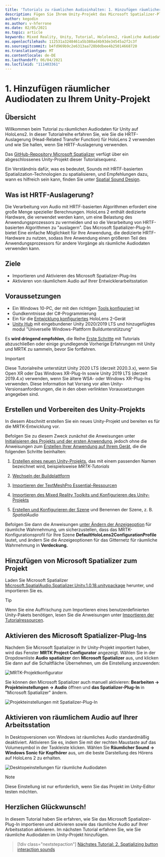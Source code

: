```yaml
---
title: 'Tutorials zu räumlichen Audioinhalten: 1. Hinzufügen räumlicher Audiodaten zu Ihrem Projekt'
description: Fügen Sie Ihrem Unity-Projekt das Microsoft Spatializer-Plug-In hinzu, um auf HoloLens 2 HRTF-Hardwareabladung zuzugreifen.
author: kegodin
ms.author: v-hferrone
ms.date: 02/05/2021
ms.topic: article
keywords: Mixed Reality, Unity, Tutorial, Hololens2, räumliche Audiodaten, MRTK, Mixed Reality-Toolkit, UWP, Windows 10, HRTF, kopfbezogene Übertragungsfunktion, Hall, Microsoft Spatializer
ms.openlocfilehash: 112531a3248461a5b380ad4b93de34545a2f2c3f
ms.sourcegitcommit: b4fd969b9c2e6313aa728b0dbee4b25014668720
ms.translationtype: MT
ms.contentlocale: de-DE
ms.lasthandoff: 06/04/2021
ms.locfileid: "111403361"
---
```

# <a name="1-adding-spatial-audio-to-your-unity-project"></a>1. Hinzufügen räumlicher Audiodaten zu Ihrem Unity-Projekt

## <a name="overview"></a>Übersicht

Willkommen beim Tutorial zu räumlichen Audiodaten für Unity auf HoloLens2. In dieser Tutorialreihe erfahren Sie, wie Sie die HRTF-Auslagerung (Head-Related Transfer Function) für HoloLens 2 verwenden und wie Sie hallen, wenn Sie HRTF-Auslagerung verwenden.

Das [GitHub-Repository Microsoft Spatializer](https://github.com/microsoft/spatialaudio-unity) verfügt über ein abgeschlossenes Unity-Projekt dieser Tutorialsequenz.

Ein Verständnis dafür, was es bedeutet, Sounds mit HRTF-basierten Spatialization-Technologien zu spatialisieren, und Empfehlungen dazu, wann es hilfreich sein kann, finden Sie unter [Spatial Sound Design](/windows/mixed-reality/spatial-sound-design).

## <a name="what-is-hrtf-offload"></a>Was ist HRTF-Auslagerung?

Die Verarbeitung von Audio mit HRTF-basierten Algorithmen erfordert eine große Menge spezieller Berechnungen. HoloLens 2 enthält dedizierte Hardware, die verwendet werden kann, um eine Belastung des Anwendungsprozessors zu vermeiden und so die Verarbeitung von HRTF-basierten Algorithmen zu "auslagern".  Das Microsoft Spatializer-Plug-In bietet Eine einfache Möglichkeit für Ihre Anwendung, die dedizierte HRTF-Hardware zu nutzen, sodass Ihre Anwendung einen größeren Teil des Anwendungsprozessors für andere Vorgänge als räumliche Audiodaten verwenden kann.

## <a name="objectives"></a>Ziele

* Importieren und Aktivieren des Microsoft Spatializer-Plug-Ins
* Aktivieren von räumlichem Audio auf Ihrer Entwicklerarbeitsstation

## <a name="prerequisites"></a>Voraussetzungen

* Ein Windows 10-PC, der mit den richtigen [Tools konfiguriert](../../install-the-tools.md) ist
* Gundkenntnisse der C#-Programmierung
* Ein für die [Entwicklung konfiguriertes](../../platform-capabilities-and-apis/using-visual-studio.md#enabling-developer-mode) HoloLens 2-Gerät
* <a href="https://docs.unity3d.com/Manual/GettingStartedInstallingHub.html" target="_blank">Unity Hub</a> mit eingebundener Unity 2020/2019 LTS und hinzugefügtes modul "Universelle Windows-Plattform Buildunterstützung"

Es **wird dringend empfohlen,** die Reihe [Erste Schritte](mr-learning-base-01.md) mit Tutorials abzuschließen oder einige grundlegende Vorherige Erfahrungen mit Unity und MRTK zu sammeln, bevor Sie fortfahren.

> [!Important]
> Diese Tutorialreihe unterstützt Unity 2020 LTS (derzeit 2020.3.x), wenn Sie Open XR oder Das Windows XR-Plug-In sowie Unity 2019 LTS (derzeit 2019.4.x) verwenden, wenn Sie ältere WSA- oder Windows XR-Plug-Ins verwenden. Diese Information hat Vorrang vor allen Unity-Versionsanforderungen, die in den oben verlinkten Voraussetzungen angegeben sind.

## <a name="creating-and-preparing-the-unity-project"></a>Erstellen und Vorbereiten des Unity-Projekts

In diesem Abschnitt erstellen Sie ein neues Unity-Projekt und bereiten es für die MRTK-Entwicklung vor.

Befolgen Sie zu diesem Zweck zunächst die Anweisungen unter [Initialisieren des Projekts und der ersten Anwendung](mr-learning-base-02.md), jedoch ohne die Anweisungen zum [Erstellen Ihrer Anwendung auf Ihrem Gerät](mr-learning-base-02.md#building-your-application-to-your-hololens-2), die die folgenden Schritte beinhalten:

1. [Erstellen eines neuen Unity-Projekts](mr-learning-base-02.md#creating-the-unity-project), das mit einem passenden Namen bezeichnet wird, beispielsweise *MRTK-Tutorials*

1. [Wechseln der Buildplattform](mr-learning-base-02.md#configuring-the-unity-project)

1. [Importieren der TextMeshPro Essential-Ressourcen](mr-learning-base-02.md#importing-the-textmeshpro-essential-resources)

1. [Importieren des Mixed Reality Toolkits und Konfigurieren des Unity-Projekts](mr-learning-base-02.md#importing-the-mixed-reality-toolkit-and-configuring-the-unity-project)

1. [Erstellen und Konfigurieren der Szene](mr-learning-base-02.md#creating-the-scene-and-configuring-mrtk) und Benennen der Szene, z. B. *SpatialAudio*

Befolgen Sie dann die Anweisungen [unter Ändern der Anzeigeoption](mr-learning-base-03.md#changing-the-spatial-awareness-display-option) für räumliche Wahrnehmung, um sicherzustellen, dass das MRTK-Konfigurationsprofil für Ihre Szene **DefaultHoloLens2ConfigurationProfile** lautet, und ändern Sie die Anzeigeoptionen für das Gitternetz für räumliche Wahrnehmung in **Verdeckung.**

## <a name="adding-microsoft-spatializer-to-the-project"></a>Hinzufügen von Microsoft Spatializer zum Projekt

Laden Sie Microsoft Spatializer <a href="https://github.com/microsoft/spatialaudio-unity/releases/download/v1.0.18/Microsoft.SpatialAudio.Spatializer.Unity.1.0.18.unitypackage" target="_blank">Microsoft.SpatialAudio.Spatializer.Unity.1.0.18.unitypackage</a> herunter, und importieren Sie es.

>[!TIP]
> Wenn Sie eine Auffrischung zum Importieren eines benutzerdefinierten Unity-Pakets benötigen, lesen Sie die Anweisungen unter [Importieren der Tutorialressourcen](mr-learning-base-02.md#importing-the-tutorial-assets).

## <a name="enable-the-microsoft-spatializer-plugin"></a>Aktivieren des Microsoft Spatializer-Plug-Ins

Nachdem Sie Microsoft Spatializer in Ihr Unity-Projekt importiert haben, wird das Fenster **MRTK Project Configurator** angezeigt. Wählen Sie in der Dropdownliste **Audio spatializer** den **Microsoft Spatializer** aus, und klicken Sie dann auf die Schaltfläche Übernehmen, um die Einstellung anzuwenden:

![MRTK-Projektkonfigurator](images/spatial-audio/spatial-audio-01-section3-step1-1.PNG)

Sie können den Microsoft Spatializer auch manuell aktivieren: **Bearbeiten -> Projekteinstellungen -> Audio** öffnen und **das Spatializer-Plug-In** in "Microsoft Spatializer" ändern.

![Projekteinstellungen mit Spatializer-Plug-In](images/spatial-audio/spatial-audio-01-section3-step1-2.PNG)

## <a name="enable-spatial-audio-on-your-workstation"></a>Aktivieren von räumlichem Audio auf Ihrer Arbeitsstation

In Desktopversionen von Windows ist räumliches Audio standardmäßig deaktiviert. Aktivieren Sie es, indem Sie mit der rechten Maustaste auf das Volumesymbol in der Taskleiste klicken. Wählen Sie **Räumlicher Sound -> Windows Sonic für Kopfhörer** aus, um die beste Darstellung des Hörens auf HoloLens 2 zu erhalten.

![Desktopeinstellungen für räumliche Audiodaten](images/spatial-audio/spatial-audio-01-section4-step1-1.PNG)

> [!NOTE]
> Diese Einstellung ist nur erforderlich, wenn Sie das Projekt im Unity-Editor testen möchten.

## <a name="congratulations"></a>Herzlichen Glückwunsch!

In diesem Tutorial haben Sie erfahren, wie Sie das Microsoft Spatializer-Plug-In importieren und aktivieren sowie das räumliche Audio auf Ihrer Arbeitsstation aktivieren.
Im nächsten Tutorial erfahren Sie, wie Sie räumliche Audiodaten im Unity-Projekt hinzufügen.

> [!div class="nextstepaction"]
> [Nächstes Tutorial: 2. Spatializing button interaction sounds](unity-spatial-audio-ch2.md)
